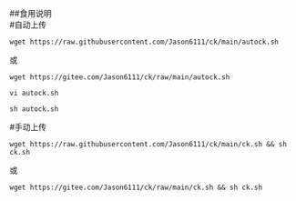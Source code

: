 ##食用说明  
#自动上传  
```
wget https://raw.githubusercontent.com/Jason6111/ck/main/autock.sh
```  
或  
```
wget https://gitee.com/Jason6111/ck/raw/main/autock.sh
```
```
vi autock.sh 
```
```
sh autock.sh
```
#手动上传  
```
wget https://raw.githubusercontent.com/Jason6111/ck/main/ck.sh && sh ck.sh
```  
或  
```
wget https://gitee.com/Jason6111/ck/raw/main/ck.sh && sh ck.sh
```
